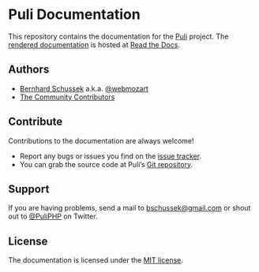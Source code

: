 Puli Documentation
==================

This repository contains the documentation for the [Puli] project. The [rendered
documentation] is hosted at [Read the Docs].

Authors
-------

* [Bernhard Schussek] a.k.a. [@webmozart]
* [The Community Contributors]

Contribute
----------

Contributions to the documentation are always welcome!

* Report any bugs or issues you find on the [issue tracker].
* You can grab the source code at Puli’s [Git repository].

Support
-------

If you are having problems, send a mail to bschussek@gmail.com or shout out to
[@PuliPHP] on Twitter.

License
-------

The documentation is licensed under the [MIT license].

[Puli]: https://github.com/puli/puli
[rendered documentation]: http://docs.puli.io/en/latest/index.html
[Read the Docs]: https://readthedocs.org
[Bernhard Schussek]: http://webmozarts.com
[The Community Contributors]: https://github.com/puli/docs/graphs/contributors
[issue tracker]: https://github.com/puli/docs/issues
[Git repository]: https://github.com/puli/docs
[@webmozart]: https://twitter.com/webmozart
[@PuliPHP]: https://twitter.com/PuliPHP
[MIT license]: LICENSE
